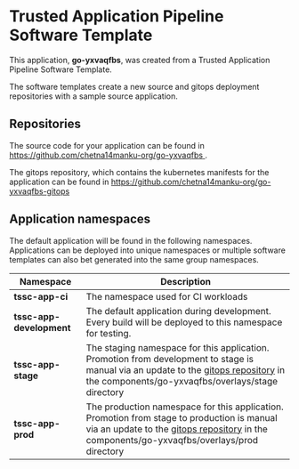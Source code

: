# Trusted Application Pipeline Software Template

This application, **go-yxvaqfbs**, was created from a Trusted Application Pipeline Software Template.

The software templates create a new source and gitops deployment repositories with a sample source application. 

## Repositories

The source code for your application can be found in [https://github.com/chetna14manku-org/go-yxvaqfbs ](https://github.com/chetna14manku-org/go-yxvaqfbs ).
 
The gitops repository, which contains the kubernetes manifests for the application can be found in 
[https://github.com/chetna14manku-org/go-yxvaqfbs-gitops ](https://github.com/chetna14manku-org/go-yxvaqfbs-gitops ) 

## Application namespaces 

The default application will be found in the following namespaces. Applications can be deployed into unique namespaces or multiple software templates can also bet generated into the same group namespaces.  

|  Namespace   |  Description   |  
| -------- | -------- |
| **tssc-app-ci** | The namespace used for CI workloads |
| **tssc-app-development** | The default application during development. Every build will be deployed to this namespace for testing. |
| **tssc-app-stage** | The staging namespace for this application. Promotion from development to stage is manual via an update to the [gitops repository](https://github.com/chetna14manku-org/go-yxvaqfbs-gitops ) in the components/go-yxvaqfbs/overlays/stage directory |
| **tssc-app-prod** | The production namespace for this application. Promotion from stage to production is manual via an update to the [gitops repository](https://github.com/chetna14manku-org/go-yxvaqfbs-gitops ) in the components/go-yxvaqfbs/overlays/prod directory |